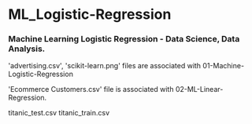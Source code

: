 # ML_Logistic-Regression

### Machine Learning Logistic Regression - Data Science, Data Analysis. 

'advertising.csv', 'scikit-learn.png' files are associated with 01-Machine-Logistic-Regression

'Ecommerce Customers.csv' file is associated with 02-ML-Linear-Regression.


titanic_test.csv
titanic_train.csv
